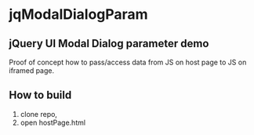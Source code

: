 ﻿# jqModalDialogParam

## jQuery UI Modal Dialog parameter demo

Proof of concept how to pass/access data from JS on host page to JS on iframed page.

## How to build
1. clone repo,
2. open hostPage.html